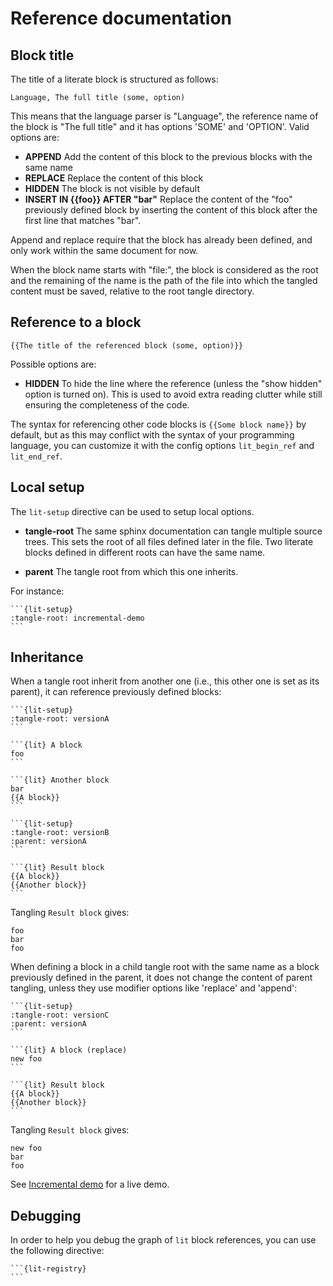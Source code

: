 Reference documentation
=======================

Block title
-----------

The title of a literate block is structured as follows:

```
Language, The full title (some, option)
```

This means that the language parser is "Language", the reference name of the block is "The full title" and it has options 'SOME' and 'OPTION'. Valid options are:

 - **APPEND** Add the content of this block to the previous blocks with the same name
 - **REPLACE** Replace the content of this block
 - **HIDDEN** The block is not visible by default
 - **INSERT IN {{foo}} AFTER "bar"** Replace the content of the "foo" previously defined block by inserting the content of this block after the first line that matches "bar".

Append and replace require that the block has already been defined, and only work within the same document for now.

When the block name starts with "file:", the block is considered as the root
and the remaining of the name is the path of the file into which the tangled
content must be saved, relative to the root tangle directory.

Reference to a block
--------------------

```
{{The title of the referenced block (some, option)}}
```

Possible options are:

 - **HIDDEN** To hide the line where the reference (unless the "show hidden" option is turned on). This is used to avoid extra reading clutter while still ensuring the completeness of the code.

The syntax for referencing other code blocks is `{{Some block name}}` by default, but as this may conflict with the syntax of your programming language, you can customize it with the config options `lit_begin_ref` and `lit_end_ref`.

Local setup
-----------

The `lit-setup` directive can be used to setup local options.

 - **tangle-root** The same sphinx documentation can tangle multiple source trees. This sets the root of all files defined later in the file. Two literate blocks defined in different roots can have the same name.

 - **parent** The tangle root from which this one inherits.

For instance:

````
```{lit-setup}
:tangle-root: incremental-demo
```
````

Inheritance
-----------

When a tangle root inherit from another one (i.e., this other one is set as its parent), it can reference previously defined blocks:

````
```{lit-setup}
:tangle-root: versionA
```

```{lit} A block
foo
```

```{lit} Another block
bar
{{A block}}
```
````

````
```{lit-setup}
:tangle-root: versionB
:parent: versionA
```

```{lit} Result block
{{A block}}
{{Another block}}
```
````

Tangling `Result block` gives:

```
foo
bar
foo
```

When defining a block in a child tangle root with the same name as a block previously defined in the parent, it does not change the content of parent tangling, unless they use modifier options like 'replace' and 'append':

````
```{lit-setup}
:tangle-root: versionC
:parent: versionA
```

```{lit} A block (replace)
new foo
```

```{lit} Result block
{{A block}}
{{Another block}}
```
````

Tangling `Result block` gives:

```
new foo
bar
foo
```

See [Incremental demo](incremental-demo/index) for a live demo.

Debugging
---------

In order to help you debug the graph of `lit` block references, you can use the following directive:

````
```{lit-registry}
```
````
